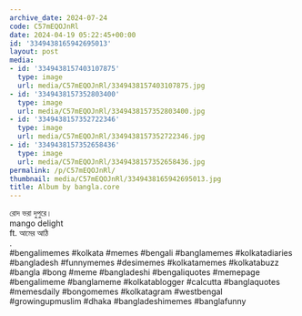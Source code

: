```yaml
---
archive_date: 2024-07-24
code: C57mEQOJnRl
date: 2024-04-19 05:22:45+00:00
id: '3349438165942695013'
layout: post
media:
- id: '3349438157403107875'
  type: image
  url: media/C57mEQOJnRl/3349438157403107875.jpg
- id: '3349438157352803400'
  type: image
  url: media/C57mEQOJnRl/3349438157352803400.jpg
- id: '3349438157352722346'
  type: image
  url: media/C57mEQOJnRl/3349438157352722346.jpg
- id: '3349438157352658436'
  type: image
  url: media/C57mEQOJnRl/3349438157352658436.jpg
permalink: /p/C57mEQOJnRl/
thumbnail: media/C57mEQOJnRl/3349438165942695013.jpg
title: Album by bangla.core
---
```


রোদ ভরা দুপুরে।  
mango delight  
ft. আমের আঠি  
.  
#bengalimemes #kolkata #memes #bengali #banglamemes #kolkatadiaries #bangladesh #funnymemes #desimemes #kolkatamemes #kolkatabuzz #bangla #bong #meme #bangladeshi #bengaliquotes #memepage #bengalimeme #banglameme #kolkatablogger #calcutta #banglaquotes #memesdaily #bongomemes #kolkatagram #westbengal #growingupmuslim #dhaka #bangladeshimemes #banglafunny